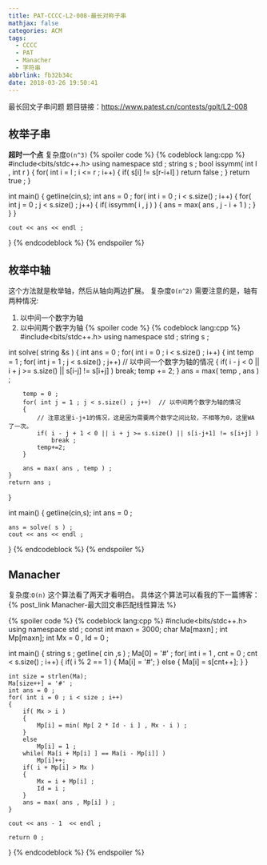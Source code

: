 ```yaml
---
title: PAT-CCCC-L2-008-最长对称子串
mathjax: false
categories: ACM
tags:
  - CCCC
  - PAT
  - Manacher
  - 字符串
abbrlink: fb32b34c
date: 2018-03-26 19:50:41
---
```



最长回文子串问题
题目链接：https://www.patest.cn/contests/gplt/L2-008
<!--more-->


## 枚举子串

**超时一个点**
复杂度`O(n^3)`
{% spoiler code %}
{% codeblock lang:cpp %}
#include<bits/stdc++.h>
using namespace std ;
string s ;
bool issymm( int l , int r )
{
	for( int i = l ; i <= r ; i++)
	{
		if( s[i] != s[r-i+l] )
			return false ;
	}
	return true ;
}


int main()
{
	getline(cin,s);
	int ans = 0 ; 
	for( int i = 0 ; i < s.size() ; i++)
	{
		for( int j = 0 ; j < s.size() ; j++)
		{
			if( issymm( i , j ) )
			{
				ans = max( ans , j - i + 1 ) ;
			}
		}
	}

	cout << ans << endl ;
}
{% endcodeblock %}
{% endspoiler %}


## 枚举中轴

这个方法就是枚举轴，然后从轴向两边扩展。
复杂度`O(n^2)`
需要注意的是，轴有两种情况:
1. 以中间一个数字为轴
2. 以中间两个数字为轴
{% spoiler code %}
{% codeblock lang:cpp %}
#include<bits/stdc++.h>
using namespace std ;
string s ;


int solve( string &s )
{
	int ans = 0 ; 
	for( int i = 0 ; i < s.size() ; i++)
	{
		int temp = 1 ; 
		for( int j = 1 ; j < s.size() ; j++) // 以中间一个数字为轴的情况
		{
			if( i - j < 0 || i + j >= s.size() || s[i-j] != s[i+j] )
				break;
			temp += 2;
		}
		ans = max( temp , ans ) ;

		temp = 0 ; 
		for( int j = 1 ; j < s.size() ; j++)  // 以中间两个数字为轴的情况
		{
			// 注意这里i-j+1的情况，这是因为需要两个数字之间比较，不相等为0，这里WA了一次。
			if( i - j + 1 < 0 || i + j >= s.size() || s[i-j+1] != s[i+j] )
				break ;
			temp+=2;
		}

		ans = max( ans , temp ) ; 
	}
	return ans ;
}

int main()
{
	getline(cin,s);
	int ans = 0 ; 

	ans = solve( s ) ; 
	cout << ans << endl ;
}
{% endcodeblock %}
{% endspoiler %}


## Manacher

复杂度:`O(n)`
这个算法看了两天才看明白。
具体这个算法可以看我的下一篇博客：
{% post_link Manacher-最大回文串匹配线性算法 %}

{% spoiler code %}
{% codeblock lang:cpp %}
#include<bits/stdc++.h>
using namespace std ;
const int maxn = 3000;
char Ma[maxn] ;
int Mp[maxn];
int Mx = 0 , Id = 0 ; 

int main()
{
	string s ; 
	getline( cin ,s ) ;
	Ma[0] = '#' ; 
	for( int i = 1  , cnt = 0 ; cnt < s.size() ; i++)
	{
		if( i % 2 == 1 )
		{
			Ma[i] = '#';
		}
		else
		{
			Ma[i] = s[cnt++];
		}
	}

	int size = strlen(Ma);
	Ma[size++] = '#' ;
	int ans = 0 ; 
	for( int i = 0 ; i < size ; i++)
	{
		if( Mx > i )
		{
			Mp[i] = min( Mp[ 2 * Id - i ] , Mx - i ) ;
		}
		else
			Mp[i] = 1 ;
		while( Ma[i + Mp[i] ] == Ma[i - Mp[i]] )
			Mp[i]++;
		if( i + Mp[i] > Mx )
		{
			Mx = i + Mp[i] ;
			Id = i ;
		}
		ans = max( ans , Mp[i] ) ;
	}

	cout << ans - 1  << endl ; 

	return 0 ;
}
{% endcodeblock %}
{% endspoiler %}

